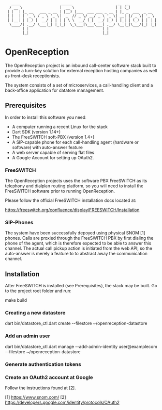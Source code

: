 ```
   ____                   _____                     _   _             
  / __ \                 |  __ \                   | | (_)            
 | |  | |_ __   ___ _ __ | |__) |___  ___ ___ _ __ | |_ _  ___  _ __  
 | |  | | '_ \ / _ \ '_ \|  _  // _ \/ __/ _ \ '_ \| __| |/ _ \| '_ \ 
 | |__| | |_) |  __/ | | | | \ \  __/ (_|  __/ |_) | |_| | (_) | | | |
  \____/| .__/ \___|_| |_|_|  \_\___|\___\___| .__/ \__|_|\___/|_| |_|
        | |                                  | |                      
        |_|                                  |_|                      
```
# OpenReception

The OpenReception project is an inbound call-center software stack built to
provide a turn-key solution for external reception hosting companies as well
as front-desk receptionists.

The system consists of a set of microservices, a call-handling client and a
back-office application for datatore management.

## Prerequisites

In order to install this software you need:

  - A computer running a recent Linux for the stack
  - Dart SDK (version 1.14+)
  - The FreeSWITCH soft-PBX (version 1.4+)
  - A SIP-capable phone for each call-handling agent (hardware or software)
    with auto-answer feature
  - A web server capable of serving flat files
  - A Google Account for setting up OAuth2.

### FreeSWITCH

The OpenReception projects uses the software PBX FreeSWITCH as its telephony
and dialplan routing platform, so you will need to install the FreeSWITCH
software prior to running OpenReception.

Please follow the official FreeSWITCH installation docs located at:

  https://freeswitch.org/confluence/display/FREESWITCH/Installation

### SIP-Phones

The system have been successfully depoyed using physical SNOM [1] phones.
Calls are proxied through the FreeSWITCH PBX by first dialing the phone of
the agent, which is therefore expected to be able to answer this channel.
The actual call pickup action is initiated from the web API, so the
auto-answer is merely a feature to to abstract away the communication
channel.

## Installation

After FreeSWITCH is installed (see Prerequisites), the stack may be built.
Go to the project root folder and run:

   make build


### Creating a new datastore

  dart bin/datastore_ctl.dart create --filestore ~/openreception-datastore

### Add an admin user

  dart bin/datastore_ctl.dart manage --add-admin-identity user@examplecom  --filestore ~/openreception-datastore

### Generate authentication tokens


### Create an OAuth2 account at Google

Follow the instructions found at [2].


[1] https://www.snom.com/
[2] https://developers.google.com/identity/protocols/OAuth2